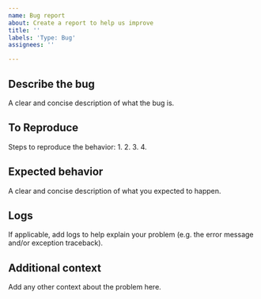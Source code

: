 ```yaml
---
name: Bug report
about: Create a report to help us improve
title: ''
labels: 'Type: Bug'
assignees: ''

---
```


## Describe the bug
A clear and concise description of what the bug is.

## To Reproduce
Steps to reproduce the behavior:
1. 
2. 
3. 
4. 

## Expected behavior
A clear and concise description of what you expected to happen.

## Logs
If applicable, add logs to help explain your problem (e.g. the error message and/or exception traceback).

## Additional context
Add any other context about the problem here.
